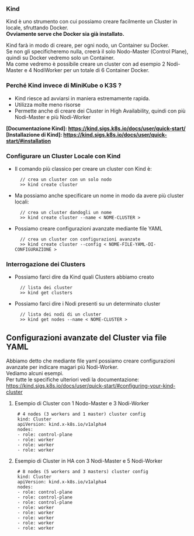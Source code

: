 ### Kind
Kind è uno strumento con cui possiamo creare facilmente un Cluster in locale, sfruttando Docker.  
**Ovviamente serve che Docker sia già installato.**

Kind farà in modo di creare, per ogni nodo, un Container su Docker.  
Se non gli specificheremo nulla, creerà il solo Nodo-Master (Control Plane), quindi su Docker vedremo solo un Container.  
Ma come vedremo è possibile creare un cluster con ad esempio 2 Nodi-Master e 4 NodiWorker per un totale di 6 Container Docker.

### Perché Kind invece di MiniKube o K3S ?
- Kind riesce ad avviarsi in maniera estremamente rapida.
- Utilizza molte meno risorse
- Permette anche di creare dei Cluster in High Availability, quindi con più Nodi-Master e più Nodi-Worker

**[Documentazione Kind]: https://kind.sigs.k8s.io/docs/user/quick-start/**
**[Installazione di Kind]: https://kind.sigs.k8s.io/docs/user/quick-start/#installation**

### Configurare un Cluster Locale con Kind
- Il comando più classico per creare un cluster con Kind è:
        
        // crea un cluster con un solo nodo
        >> kind create cluster

- Ma possiamo anche specificare un nome in modo da avere più cluster locali:

        // crea un cluster dandogli un nome
        >> kind create cluster --name < NOME-CLUSTER >

- Possiamo creare configurazioni avanzate mediante file YAML

        // crea un cluster con configurazioni avanzate
        >> kind create cluster --config < NOME-FILE-YAML-DI-CONFIGURAZIONE > 

### Interrogazione dei Clusters
- Possiamo farci dire da Kind quali Clusters abbiamo creato

        // lista dei cluster
        >> kind get clusters

- Possiamo farci dire i Nodi presenti su un determinato cluster

        // lista dei nodi di un cluster
        >> kind get nodes --name < NOME-CLUSTER >

## Configurazioni avanzate del Cluster via file YAML
Abbiamo detto che mediante file yaml possiamo creare configurazioni avanzate per indicare magari più Nodi-Worker.  
Vediamo alcuni esempi.  
Per tutte le specifiche ulteriori vedi la documentazione: https://kind.sigs.k8s.io/docs/user/quick-start/#configuring-your-kind-cluster

1. Esempio di Cluster con 1 Nodo-Master e 3 Nodi-Worker

        # 4 nodes (3 workers and 1 master) cluster config
        kind: Cluster
        apiVersion: kind.x-k8s.io/v1alpha4
        nodes:
        - role: control-plane
        - role: worker
        - role: worker
        - role: worker

2. Esempio di Cluster in HA con 3 Nodi-Master e 5 Nodi-Worker

        # 8 nodes (5 workers and 3 masters) cluster config
        kind: Cluster
        apiVersion: kind.x-k8s.io/v1alpha4
        nodes:
        - role: control-plane
        - role: control-plane
        - role: control-plane
        - role: worker
        - role: worker
        - role: worker
        - role: worker
        - role: worker
